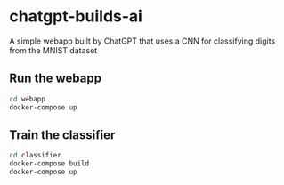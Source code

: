 # chatgpt-builds-ai
A simple webapp built by ChatGPT that uses a CNN for classifying digits from the MNIST dataset

## Run the webapp
```sh
cd webapp
docker-compose up
```

## Train the classifier
```sh
cd classifier
docker-compose build
docker-compose up
```
